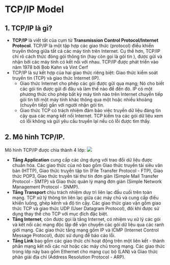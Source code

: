 # TCP/IP Model
## 1. TCP/IP là gì?
- **TCP/IP** là viết tắt của cụm từ **Transmission Control Protocol/Internet Protocol**. TCP/IP là một tập hợp các giao thức (protocol) điều khiển truyền thông giữa tất cả các máy tính trên Internet. Cụ thể hơn, TCP/IP chỉ rõ cách thức đóng gói thông tin (hay còn gọi là gói tin ), được gửi và nhận bởi các máy tính có kết nối với nhau. TCP/IP được phát triển vào năm 1978 bởi Bob Kahn và Vint Cerf
- TCP/IP là sự kết hợp của hai giao thức riêng biệt: Giao thức kiểm soát truyền tin (TCP) và giao thức Internet (IP).
  - Giao thức Internet cho phép các gói được gửi qua mạng; Nó cho biết các gói tin được gửi đi đâu và làm thế nào để đến đó. IP có một phương thức cho phép bất kỳ máy tính nào trên Internet chuyển tiếp gói tin tới một máy tính khác thông qua một hoặc nhiều khoảng (chuyển tiếp) gần với người nhận gói tin.
  - Giao thức TCP có trách nhiệm đảm bảo việc truyền dữ liệu đáng tin cậy qua các mạng kết nối Internet. TCP kiểm tra các gói dữ liệu xem có lỗi không và gửi yêu cầu truyền lại nếu có lỗi được tìm thấy.
## 2. Mô hình TCP/IP.
Mô hình TCP/IP được chia thành 4 lớp:
![](https://upload.wikimedia.org/wikipedia/commons/thumb/3/3b/UDP_encapsulation.svg/350px-UDP_encapsulation.svg.png)
  - **Tầng Application**  cung cấp các ứng dụng với trao đổi dữ liệu được chuẩn hóa. Các giao thức của nó bao gồm Giao thức truyền tải siêu văn bản (HTTP), Giao thức truyền tập tin (File Transfer Protocol - FTP), Giao thức POP3, Giao thức truyền tải thư tín đơn giản (Simple Mail Transfer Protocol - SMTP) và Giao thức quản lý mạng đơn giản (Simple Network Management Protocol - SNMP).
  - **Tầng Transport**  chịu trách nhiệm duy trì liên lạc đầu cuối trên toàn mạng. TCP xử lý thông tin liên lạc giữa các máy chủ và cung cấp điều khiển luồng, ghép kênh và độ tin cậy. Các giao thức giao vận gồm giao thức TCP và giao thức UDP (User Datagram Protocol), đôi khi được sử dụng thay thế cho TCP với mục đích đặc biệt.
  - **Tầng Internet**, còn được gọi là tầng Internet, có nhiệm vụ xử lý các gói và kết nối các mạng độc lập để vận chuyển các gói dữ liệu qua các ranh giới mạng. Các giao thức tầng mạng gồm IP và ICMP (Internet Control Message Protocol), được sử dụng để báo cáo lỗi.
  - **Tầng Link**  bao gồm các giao thức chỉ hoạt động trên một liên kết - thành phần mạng kết nối các nút hoặc các máy chủ trong mạng. Các giao thức trong lớp này bao gồm Ethernet cho mạng cục bộ (LAN) và Giao thức phân giải địa chỉ (Address Resolution Protocol - ARP).
